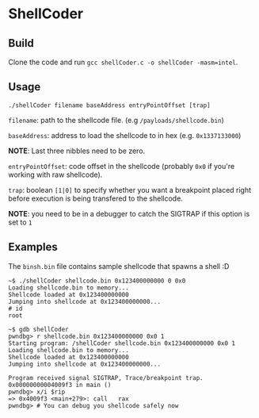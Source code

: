 # ShellCoder

## Build
Clone the code and run `gcc shellCoder.c -o shellCoder -masm=intel`.

## Usage

```
./shellCoder filename baseAddress entryPointOffset [trap]
```

`filename`: path to the shellcode file. (e.g `/payloads/shellcode.bin`)

`baseAddress`: address to load the shellcode to in hex (e.g. `0x1337133000`)

**NOTE**: Last three nibbles need to be zero.

`entryPointOffset`: code offset in the shellcode (probably `0x0` if you're working with raw shellcode).

`trap`: boolean `[1|0]` to specify whether you want a breakpoint placed right before execution is being transfered to the shellcode. 

**NOTE**: you need to be in a debugger to catch the SIGTRAP if this option is set to `1`

## Examples

The `binsh.bin` file contains sample shellcode that spawns a shell :D

```
~$ ./shellCoder shellcode.bin 0x123400000000 0 0x0                                  
Loading shellcode.bin to memory...
Shellcode loaded at 0x123400000000
Jumping into shellcode at 0x123400000000...
# id
root
```

```
~$ gdb shellCoder     
pwndbg> r shellcode.bin 0x123400000000 0x0 1
Starting program: /shellCoder shellcode.bin 0x123400000000 0x0 1
Loading shellcode.bin to memory...
Shellcode loaded at 0x123400000000
Jumping into shellcode at 0x123400000000...

Program received signal SIGTRAP, Trace/breakpoint trap.
0x00000000004009f3 in main ()
pwndbg> x/i $rip
=> 0x4009f3 <main+279>:	call   rax
pwndbg> # You can debug you shellcode safely now 
